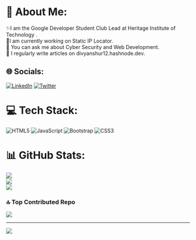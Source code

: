 # 💫 About Me:
✨I am the Google Developer Student Club Lead at Heritage Institute of Technology .<br>🔭I am currently working on Static IP Locator.<br>💬 You can ask me about Cyber Security and Web Development.<br>📝 I regularly write articles on divyanshur12.hashnode.dev.


## 🌐 Socials:
[![LinkedIn](https://img.shields.io/badge/LinkedIn-%230077B5.svg?logo=linkedin&logoColor=white)](https://linkedin.com/in/divyanshu-r12) [![Twitter](https://img.shields.io/badge/Twitter-%231DA1F2.svg?logo=Twitter&logoColor=white)](https://twitter.com/divyanshu_r12) 

# 💻 Tech Stack:
![HTML5](https://img.shields.io/badge/html5-%23E34F26.svg?style=plastic&logo=html5&logoColor=white) ![JavaScript](https://img.shields.io/badge/javascript-%23323330.svg?style=plastic&logo=javascript&logoColor=%23F7DF1E) ![Bootstrap](https://img.shields.io/badge/bootstrap-%23563D7C.svg?style=plastic&logo=bootstrap&logoColor=white) ![CSS3](https://img.shields.io/badge/css3-%231572B6.svg?style=plastic&logo=css3&logoColor=white)
# 📊 GitHub Stats:
![](https://github-readme-stats.vercel.app/api?username=divyanshu83&theme=dark&hide_border=false&include_all_commits=true&count_private=true)<br/>
![](https://github-readme-streak-stats.herokuapp.com/?user=divyanshu83&theme=dark&hide_border=false)<br/>
![](https://github-readme-stats.vercel.app/api/top-langs/?username=divyanshu83&theme=dark&hide_border=false&include_all_commits=true&count_private=true&layout=compact)

### 🔝 Top Contributed Repo
![](https://github-contributor-stats.vercel.app/api?username=divyanshu83&limit=5&theme=dark&combine_all_yearly_contributions=true)

---
[![](https://visitcount.itsvg.in/api?id=divyanshu83&icon=0&color=0)](https://visitcount.itsvg.in)

<!-- Proudly created with GPRM ( https://gprm.itsvg.in ) -->
